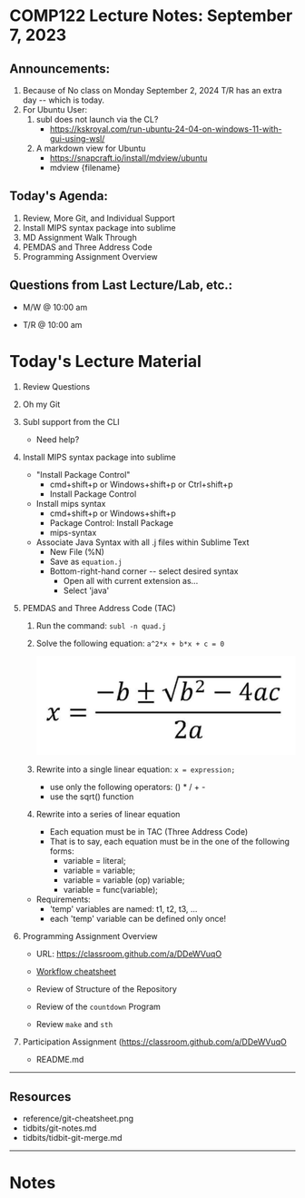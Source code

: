 # COMP122 Lecture Notes: September 7, 2023

## Announcements:
   1. Because of No class on Monday September 2, 2024
      T/R has an extra day -- which is today.
   1. For Ubuntu User:
      1. subl does not launch via the CL?
         - https://kskroyal.com/run-ubuntu-24-04-on-windows-11-with-gui-using-wsl/
      1. A markdown view for Ubuntu
         - https://snapcraft.io/install/mdview/ubuntu
         - mdview {filename}

## Today's Agenda:
   1. Review, More Git, and Individual Support
   1. Install MIPS syntax package into sublime
   1. MD Assignment Walk Through
   1. PEMDAS and Three Address Code
   1. Programming Assignment Overview

## Questions from Last Lecture/Lab, etc.:
   * M/W @ 10:00 am

   * T/R @ 10:00 am

# Today's Lecture Material
  1. Review Questions
  1. Oh my Git
  1. Subl support from the CLI
     - Need help?

  1. Install MIPS syntax package into sublime
     - "Install Package Control"
        * cmd+shift+p  or Windows+shift+p or Ctrl+shift+p
        * Install Package Control
      - Install mips syntax
        * cmd+shift+p or Windows+shift+p
        * Package Control: Install Package 
        * mips-syntax
      - Associate Java Syntax with all .j files within Sublime Text
        * New File (%N)
        * Save as `equation.j`
        * Bottom-right-hand corner -- select desired syntax
          - Open all with current extension as...
          - Select 'java'

  1. PEMDAS and Three Address Code (TAC)
     1. Run the command:  `subl -n quad.j`

     1. Solve the following equation:  ``a^2*x + b*x + c = 0``

        ![Quadratic Formula](quadratic_formula.png)

     1. Rewrite into a single linear equation: ``x = expression;``
        - use only the following operators: () * / + -
        - use the sqrt() function

     1. Rewrite into a series of linear equation
        - Each equation must be in TAC (Three Address Code)
        - That is to say, each equation must be in the one of the following forms:
          * variable = literal;
          * variable = variable;
          * variable = variable (op) variable;
          * variable = func(variable);

     * Requirements:
       - 'temp' variables are named: t1, t2, t3, ...
       - each 'temp' variable can be defined only once!

  1. Programming Assignment Overview
     - URL: https://classroom.github.com/a/DDeWVuqO
     - [Workflow cheatsheet](../reference/programming_workflow.md)

     - Review of Structure of the Repository
     - Review of the `countdown` Program
     - Review `make` and `sth`


  1. Participation Assignment (https://classroom.github.com/a/DDeWVuqO
     - README.md

---
## Resources
   * reference/git-cheatsheet.png
   * tidbits/git-notes.md
   * tidbits/tidbit-git-merge.md 



---
<!-- This section is for student's to place their own notes. -->
<!-- This section will not be updated by the Professor.   -->

# Notes  
